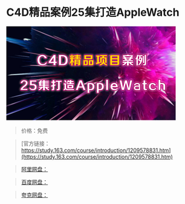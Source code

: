 # C4D精品案例25集打造AppleWatch

![img](../../../assets/study163/free/972c1d110e804a8193e6ffecb405b43f.jpg)

> 价格：免费

> [官方链接：https://study.163.com/course/introduction/1209578831.htm](https://study.163.com/course/introduction/1209578831.htm)

> [阿里网盘：]()

> [百度网盘：]()

> [夸克网盘：]()

